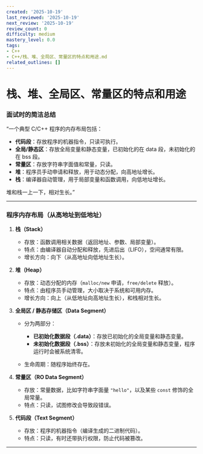 ```yaml
---
created: '2025-10-19'
last_reviewed: '2025-10-19'
next_review: '2025-10-19'
review_count: 0
difficulty: medium
mastery_level: 0.0
tags:
- C++
- C++/栈、堆、全局区、常量区的特点和用途.md
related_outlines: []
---
```


# 栈、堆、全局区、常量区的特点和用途

### 面试时的简洁总结

“一个典型 C/C++ 程序的内存布局包括：

* **代码段**：存放程序的机器指令，只读可执行。
* **全局/静态区**：存放全局变量和静态变量，已初始化的在 data 段，未初始化的在 bss 段。
* **常量区**：存放字符串字面值和常量，只读。
* **堆**：程序员手动申请和释放，用于动态分配，向高地址增长。
* **栈**：编译器自动管理，用于局部变量和函数调用，向低地址增长。

堆和栈一上一下，相对生长。”

---

### 程序内存布局（从高地址到低地址）

1. **栈（Stack）**

   * 存放：函数调用相关数据（返回地址、参数、局部变量）。
   * 特点：由编译器自动分配和释放，先进后出（LIFO），空间通常有限。
   * 增长方向：向下（从高地址向低地址生长）。

2. **堆（Heap）**

   * 存放：动态分配的内存（`malloc/new` 申请，`free/delete` 释放）。
   * 特点：由程序员手动管理，大小取决于系统和可用内存。
   * 增长方向：向上（从低地址向高地址生长），和栈相对生长。

3. **全局区 / 静态存储区（Data Segment）**

   * 分为两部分：

     * **已初始化数据段（.data）**：存放已初始化的全局变量和静态变量。
     * **未初始化数据段（.bss）**：存放未初始化的全局变量和静态变量，程序运行时会被系统清零。
   * 生命周期：随程序始终存在。

4. **常量区（RO Data Segment）**

   * 存放：常量数据，比如字符串字面量 `"hello"`，以及某些 `const` 修饰的全局常量。
   * 特点：只读，试图修改会导致段错误。

5. **代码段（Text Segment）**

   * 存放：程序的机器指令（编译生成的二进制代码）。
   * 特点：只读，有时还带执行权限，防止代码被篡改。

---
